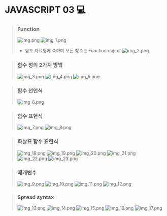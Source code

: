 # JAVASCRIPT 03 💻

> ### Function
> ![img.png](img.png)
> ![img_1.png](img_1.png)
> - 참조 자료형에 속하며 모든 함수는 Function object
> ![img_2.png](img_2.png)

> ### 함수 정의 2가지 방법
> ![img_3.png](img_3.png)
> ![img_4.png](img_4.png)
> ![img_5.png](img_5.png)

> ### 함수 선언식
> ![img_6.png](img_6.png)

> ### 함수 표현식
> ![img_7.png](img_7.png)
> ![img_8.png](img_8.png)

> ### 화살표 함수 표현식
> ![img_18.png](img_18.png)
> ![img_19.png](img_19.png)
> ![img_20.png](img_20.png)
> ![img_21.png](img_21.png)
> ![img_22.png](img_22.png)
> ![img_23.png](img_23.png)

> ### 매개변수
> ![img_9.png](img_9.png)
> ![img_10.png](img_10.png)
> ![img_11.png](img_11.png)
> ![img_12.png](img_12.png)

> ### Spread syntax
> ![img_13.png](img_13.png)
> ![img_14.png](img_14.png)
> ![img_15.png](img_15.png)
> ![img_16.png](img_16.png)
> ![img_17.png](img_17.png)

